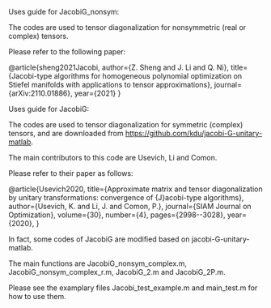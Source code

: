 
Uses guide for JacobiG_nonsym:

The codes are used to tensor diagonalization for nonsymmetric (real or complex) tensors. 

Please refer to the following paper:

@article{sheng2021Jacobi,
author={Z. Sheng and J. Li and Q. Ni}, 
title={Jacobi-type algorithms for homogeneous polynomial optimization on Stiefel manifolds with applications to tensor approximations}, 
journal={arXiv:2110.01886},
year={2021}
}

Uses guide for JacobiG:

The codes are used to tensor diagonalization for symmetric (complex) tensors,
and are downloaded from https://github.com/kdu/jacobi-G-unitary-matlab.

The main contributors to this code are Usevich, Li and Comon.

Please refer to their paper as follows:

@article{Usevich2020,
   title={Approximate matrix and tensor diagonalization by unitary transformations: convergence of {J}acobi-type algorithms},
   author={Usevich, K. and Li, J. and Comon, P.},
   journal={SIAM Journal on Optimization},
   volume={30},
   number={4},
   pages={2998--3028},
   year={2020},
}

In fact, some codes of JacobiG are modified based on jacobi-G-unitary-matlab.

The main functions are JacobiG_nonsym_complex.m, JacobiG_nonsym_complex_r.m, JacobiG_2.m and JacobiG_2P.m. 

Please see the examplary files Jacobi_test_example.m and main_test.m for how to use them. 
